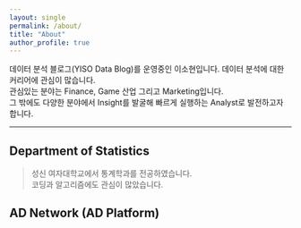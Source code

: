 ```yaml
---
layout: single
permalink: /about/
title: "About"
author_profile: true
---
```


  데이터 분석 블로그(YISO Data Blog)를 운영중인 이소현입니다. 데이터 분석에 대한 커리어에 관심이 많습니다.  
관심있는 분야는 Finance, Game 산업 그리고 Marketing입니다.  
그 밖에도 다양한 분야에서 Insight를 발굴해 빠르게 실행하는 Analyst로 발전하고자 합니다.

---
## Department of Statistics
> 성신 여자대학교에서 통계학과를 전공하였습니다.  
> 코딩과 알고리즘에도 관심이 많았습니다.  

## AD Network (AD Platform)
 
